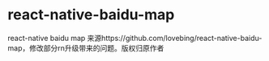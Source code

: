 # react-native-baidu-map
react-native baidu map
来源https://github.com/lovebing/react-native-baidu-map，修改部分rn升级带来的问题。版权归原作者
